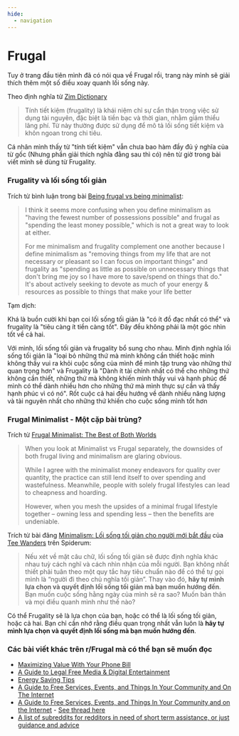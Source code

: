 ```yaml
---
hide:
  - navigation
---
```


# Frugal
Tuy ở trang đầu tiên mình đã có nói qua về Frugal rồi, trang này mình sẽ giải thích thêm một số điều xoay quanh lối sống này.

Theo định nghĩa từ [Zim Dictionary](https://dictionary.zim.vn/anh-viet/frugality)

> Tính tiết kiệm (frugality) là khái niệm chỉ sự cẩn thận trong việc sử dụng tài nguyên, đặc biệt là tiền bạc và thời gian, nhằm giảm thiểu lãng phí. Từ này thường được sử dụng để mô tả lối sống tiết kiệm và khôn ngoan trong chi tiêu.

Cá nhân mình thấy từ "tính tiết kiệm" vẫn chưa bao hàm đầy đủ ý nghĩa của từ gốc (Nhưng phần giải thích nghĩa đằng sau thì có) nên từ giờ trong bài viết mình sẽ dùng từ Frugality.

### Frugality và lối sống tối giản 

Trích từ bình luận trong bài [Being frugal vs being minimalist](https://old.reddit.com/r/Frugal/comments/170lrel/being_frugal_vs_being_minimalist/):

> I think it seems more confusing when you define minimalism as "having the fewest number of possessions possible" and frugal as "spending the least money possible," which is not a great way to look at either.
> 
> For me minimalism and frugality complement one another because I define minimalism as "removing things from my life that are not necessary or pleasant so I can focus on important things" and frugality as "spending as little as possible on unnecessary things that don't bring me joy so I have more to save/spend on things that do." It's about actively seeking to devote as much of your energy & resources as possible to things that make your life better

Tạm dịch: 

Khá là buồn cười khi bạn coi lối sống tối giản là "có ít đồ đạc nhất có thể" và frugality là "tiêu càng ít tiền càng tốt". Đây đều không phải là một góc nhìn tốt về cả hai.

Với mình, lối sống tối giản và frugality bổ sung cho nhau. Mình định nghĩa lối sống tối giản là "loại bỏ những thứ mà mình không cần thiết hoặc mình không thấy vui ra khỏi cuộc sống của mình để mình tập trung vào những thứ quan trọng hơn" và Frugality là "Dành ít tài chính nhất có thể cho những thứ không cần thiết, những thứ mà không khiến mình thấy vui và hạnh phúc để mình có thể dành nhiều hơn cho những thứ mà mình thực sự cần và thấy hạnh phúc vì có nó". Rốt cuộc cả hai đều hướng về dành nhiều năng lượng và tài nguyên nhất cho những thứ khiến cho cuộc sống mình tốt hơn

### Frugal Minimalist - Một cặp bài trùng?

Trích từ [Frugal Minimalist: The Best of Both Worlds](https://positivelyfrugal.com/frugal-minimalist-the-best-of-both-worlds/)

> When you look at Minimalist vs Frugal separately, the downsides of both frugal living and minimalism are glaring obvious.
> 
> While I agree with the minimalist money endeavors for quality over quantity, the practice can still lend itself to over spending and wastefulness. Meanwhile, people with solely frugal lifestyles can lead to cheapness and hoarding.
>
> However, when you mesh the upsides of a minimal frugal lifestyle together – owning less and spending less – then the benefits are undeniable. 

Trích từ bài đăng [Minimalism: Lối sống tối giản cho người mới bắt đầu](https://spiderum.com/bai-dang/Minimalism-Loi-song-toi-gian-cho-nguoi-moi-bat-dau-hr2) của [Tee Wanders](https://spiderum.com/nguoi-dung/teewanders) trên Spiderum:

> Nếu xét về mặt câu chữ, lối sống tối giản sẽ được định nghĩa khác nhau tuỳ cách nghĩ và cách nhìn nhận của mỗi người. Bạn không nhất thiết phải tuân theo một quy tắc hay tiêu chuẩn nào để có thể tự gọi mình là “người đi theo chủ nghĩa tối giản”. Thay vào đó, **hãy tự mình lựa chọn và quyết định lối sống tối giản mà bạn muốn hướng đến**. Bạn muốn cuộc sống hằng ngày của mình sẽ ra sao? Muốn bản thân và mọi điều quanh mình như thế nào? 

Có thể Frugality sẽ là lựa chọn của bạn, hoặc có thể là lối sống tối giản, hoặc cả hai. Bạn chỉ cần nhớ rằng điều quan trọng nhất vẫn luôn là **hãy tự mình lựa chọn và quyết định lối sống mà bạn muốn hướng đến**.

### Các bài viết khác trên r/Frugal mà có thể bạn sẽ muốn đọc

-   [Maximizing Value With Your Phone Bill](https://www.reddit.com/r/Frugal/wiki/cellservice/)
-   [A Guide to Legal Free Media & Digital Entertainment](https://www.reddit.com/r/Frugal/wiki/freemedia/)
-   [Energy Saving Tips](https://www.reddit.com/r/Frugal/wiki/energy)
-   [A Guide to Free Services, Events, and Things In Your Community and On The Internet](https://www.reddit.com/r/Frugal/wiki/guide)
-   [A Guide to Free Services, Events, and Things In Your Community and on the Internet](https://www.reddit.com/r/Frugal/wiki/guide) - [See thread here](https://www.reddit.com/r/Frugal/comments/91918t/a_guide_to_free_services_events_and_things_in/)
-   [A list of subreddits for redditors in need of short term assistance, or just guidance and advice](https://www.reddit.com/r/Frugal/wiki/assistance)
